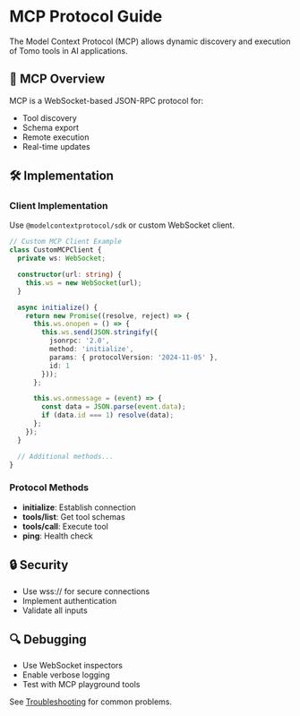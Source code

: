 # MCP Protocol Guide

The Model Context Protocol (MCP) allows dynamic discovery and execution of Tomo tools in AI applications.

## 📖 MCP Overview

MCP is a WebSocket-based JSON-RPC protocol for:
- Tool discovery
- Schema export
- Remote execution
- Real-time updates

## 🛠️ Implementation

### Client Implementation
Use `@modelcontextprotocol/sdk` or custom WebSocket client.

```typescript
// Custom MCP Client Example
class CustomMCPClient {
  private ws: WebSocket;

  constructor(url: string) {
    this.ws = new WebSocket(url);
  }

  async initialize() {
    return new Promise((resolve, reject) => {
      this.ws.onopen = () => {
        this.ws.send(JSON.stringify({
          jsonrpc: '2.0',
          method: 'initialize',
          params: { protocolVersion: '2024-11-05' },
          id: 1
        }));
      };

      this.ws.onmessage = (event) => {
        const data = JSON.parse(event.data);
        if (data.id === 1) resolve(data);
      };
    });
  }

  // Additional methods...
}
```

### Protocol Methods

- **initialize**: Establish connection
- **tools/list**: Get tool schemas
- **tools/call**: Execute tool
- **ping**: Health check

## 🔒 Security

- Use wss:// for secure connections
- Implement authentication
- Validate all inputs

## 🔍 Debugging

- Use WebSocket inspectors
- Enable verbose logging
- Test with MCP playground tools

See [Troubleshooting](./troubleshooting.md#mcp-issues) for common problems. 